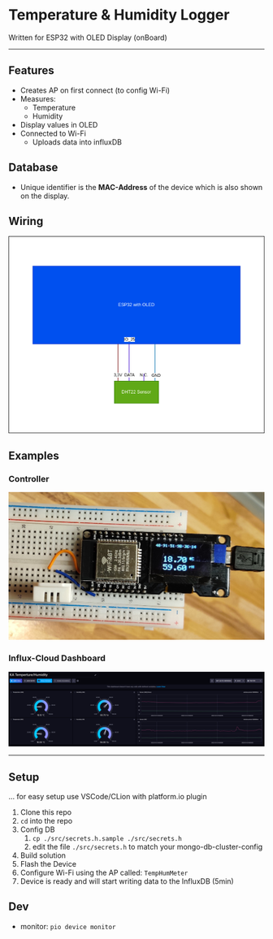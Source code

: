 # Temperature & Humidity Logger

Written for ESP32 with OLED Display (onBoard)

---

## Features
- Creates AP on first connect (to config Wi-Fi)
- Measures:
  - Temperature
  - Humidity
- Display values in OLED
- Connected to Wi-Fi
  - Uploads data into influxDB

## Database

- Unique identifier is the **MAC-Address** of the device which is also shown on the display.

## Wiring

![schematic-image](schematic.drawio.png "schematic")

## Examples
### Controller
![example-controller](example-controller.jpg "example-controller")
### Influx-Cloud Dashboard
![example-influx](example-influx.png "example-db")

---

## Setup

... for easy setup use VSCode/CLion with platform.io plugin

1. Clone this repo
2. `cd` into the repo
3. Config DB
   1. `cp ./src/secrets.h.sample ./src/secrets.h`
   2. edit the file `./src/secrets.h` to match your mongo-db-cluster-config
4. Build solution
5. Flash the Device
6. Configure Wi-Fi using the AP called: `TempHumMeter`
7. Device is ready and will start writing data to the InfluxDB (5min)

## Dev

- monitor: `pio device monitor`
